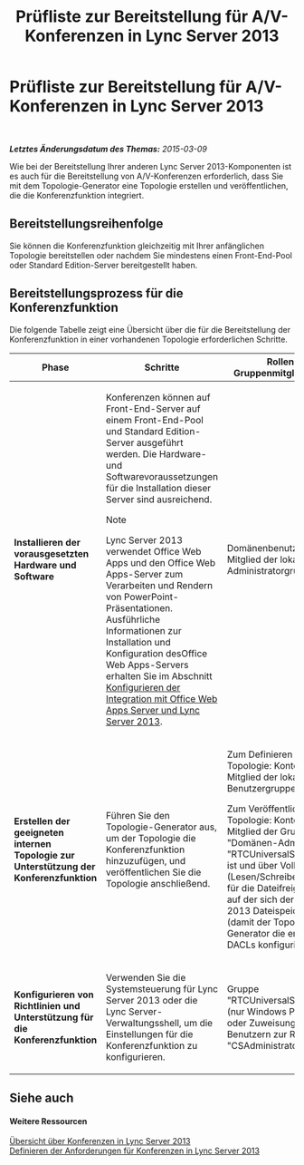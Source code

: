﻿---
title: Prüfliste zur Bereitstellung für A/V-Konferenzen in Lync Server 2013
TOCTitle: Prüfliste zur Bereitstellung für A/V-Konferenzen in Lync Server 2013
ms:assetid: 6d47426f-6559-407b-9ac1-2453f0b7a2a2
ms:mtpsurl: https://technet.microsoft.com/de-de/library/JJ619183(v=OCS.15)
ms:contentKeyID: 49294331
ms.date: 05/19/2016
mtps_version: v=OCS.15
ms.translationtype: HT
---

# Prüfliste zur Bereitstellung für A/V-Konferenzen in Lync Server 2013

 

_**Letztes Änderungsdatum des Themas:** 2015-03-09_

Wie bei der Bereitstellung Ihrer anderen Lync Server 2013-Komponenten ist es auch für die Bereitstellung von A/V-Konferenzen erforderlich, dass Sie mit dem Topologie-Generator eine Topologie erstellen und veröffentlichen, die die Konferenzfunktion integriert.

## Bereitstellungsreihenfolge

Sie können die Konferenzfunktion gleichzeitig mit Ihrer anfänglichen Topologie bereitstellen oder nachdem Sie mindestens einen Front-End-Pool oder Standard Edition-Server bereitgestellt haben.

## Bereitstellungsprozess für die Konferenzfunktion

Die folgende Tabelle zeigt eine Übersicht über die für die Bereitstellung der Konferenzfunktion in einer vorhandenen Topologie erforderlichen Schritte.


<table>
<colgroup>
<col style="width: 25%" />
<col style="width: 25%" />
<col style="width: 25%" />
<col style="width: 25%" />
</colgroup>
<thead>
<tr class="header">
<th>Phase</th>
<th>Schritte</th>
<th>Rollen und Gruppenmitgliedschaften</th>
<th>Dokumentation</th>
</tr>
</thead>
<tbody>
<tr class="odd">
<td><p><strong>Installieren der vorausgesetzten Hardware und Software</strong></p></td>
<td><p>Konferenzen können auf Front-End-Server auf einem Front-End-Pool und Standard Edition-Server ausgeführt werden. Die Hardware- und Softwarevoraussetzungen für die Installation dieser Server sind ausreichend.</p>
<div>

> [!NOTE]
> Lync Server 2013 verwendet Office Web Apps und den Office Web Apps-Server zum Verarbeiten und Rendern von PowerPoint-Präsentationen. Ausführliche Informationen zur Installation und Konfiguration desOffice Web Apps-Servers erhalten Sie im Abschnitt <A href="lync-server-2013-enabling-office-web-apps-server-and-lync-server-2013.md">Konfigurieren der Integration mit Office Web Apps Server und Lync Server 2013</A>.


</div></td>
<td><p>Domänenbenutzer, der Mitglied der lokalen Administratorgruppe ist</p></td>
<td><p><a href="lync-server-2013-supported-hardware.md">Unterstützte Hardware für Lync Server 2013</a> in der Unterstützungsdokumentation</p>
<p><a href="lync-server-2013-server-software-and-infrastructure-support.md">Serversoftware- und Infrastrukturunterstützung in Lync Server 2013</a> in der Unterstützungsdokumentation</p>
<p><a href="lync-server-2013-determining-your-system-requirements.md">Ermitteln Ihrer Systemanforderungen für Lync Server 2013</a> in der Planungsdokumentation.</p>
<p><a href="lync-server-2013-technical-requirements-for-archiving.md">Technische Anforderungen für die Archivierung in Lync Server 2013</a> in der Planungsdokumentation.</p>
<p></p></td>
</tr>
<tr class="even">
<td><p><strong>Erstellen der geeigneten internen Topologie zur Unterstützung der Konferenzfunktion</strong></p></td>
<td><p>Führen Sie den Topologie-Generator aus, um der Topologie die Konferenzfunktion hinzuzufügen, und veröffentlichen Sie die Topologie anschließend.</p></td>
<td><p>Zum Definieren einer Topologie: Konto, das Mitglied der lokalen Benutzergruppe ist</p>
<p>Zum Veröffentlichen der Topologie: Konto, das Mitglied der Gruppen &quot;Domänen-Admins&quot; und &quot;RTCUniversalServerAdmins&quot; ist und über Vollzugriff (Lesen/Schreiben/Ändern) für die Dateifreigabe verfügt, auf der sich der Lync Server 2013 Dateispeicher befindet (damit der Topologie-Generator die erforderlichen DACLs konfigurieren kann)</p></td>
<td><p><a href="lync-server-2013-define-and-configure-a-topology-in-topology-builder.md">Definieren und Konfigurieren einer Topologie für Lync Server 2013 im Topologie-Generator</a> in der Bereitstellungsdokumentation.</p></td>
</tr>
<tr class="odd">
<td><p><strong>Konfigurieren von Richtlinien und Unterstützung für die Konferenzfunktion</strong></p></td>
<td><p>Verwenden Sie die Systemsteuerung für Lync Server 2013 oder die Lync Server-Verwaltungsshell, um die Einstellungen für die Konferenzfunktion zu konfigurieren.</p></td>
<td><p>Gruppe &quot;RTCUniversalServerAdmins&quot; (nur Windows PowerShell) oder Zuweisung von Benutzern zur Rolle [] oder &quot;CSAdministrator&quot;</p></td>
<td><p><a href="lync-server-2013-conferencing-policies.md">Konferenzrichtlinien in Lync Server 2013</a> in der Betriebsdokumentation.</p></td>
</tr>
</tbody>
</table>


## Siehe auch

#### Weitere Ressourcen

[Übersicht über Konferenzen in Lync Server 2013](lync-server-2013-overview-of-conferencing.md)  
[Definieren der Anforderungen für Konferenzen in Lync Server 2013](lync-server-2013-defining-your-requirements-for-conferencing.md)

